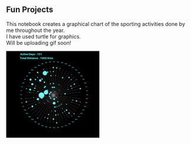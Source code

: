 ## Fun Projects

This notebook creates a graphical chart of the sporting activities done by me throughout the year.    
I have used turtle for graphics.   
Will be uploading gif soon!

<img src="https://github.com/sharmasapna/fun_projects/blob/main/data/my_run_walk_bike_stats.png" width=50% height=50% >
